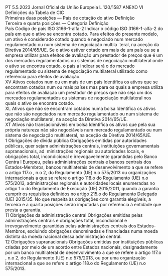 PT  5.5.2023 Jornal Oficial da União Europeia L 120/1587
 ANEXO VI  
Definições da Tabela de CIC  
Primeiras duas posições — País de cotação do ativo  Definição  
Terceira e quarta posições — Categoria  Definição  
País  Código de país ISO 3166-1-alfa-2  Indicar o código ISO 3166-1-alfa-2 do país em que o ativo se encontra cotado. Para efeitos do presente modelo, um 
ativo é considerado cotado quando é negociado num mercado regulamentado ou num sistema de negociação multila ­
teral, na aceção da Diretiva 2014/65/UE. Se o ativo estiver cotado em mais de um país ou se a empresa utilizar para 
efeitos de avaliação um prestador de preços que é um dos mercados regulamentados ou sistemas de negociação 
multilateral onde o ativo se encontra cotado, o país a indicar será o do mercado regulamentado ou sistema de 
negociação multilateral utilizado como referência para efeitos de avaliação.  
XV  Ativos cotados num ou em mais 
de um país  Identifica os ativos que se encontram cotados num ou mais países mas para os quais a empresa utiliza para efeitos de 
avaliação um prestador de preços que não seja um dos mercados regulamentados ou sistemas de negociação multilateral 
nos quais o ativo se encontra cotado.  
XL  Ativos que não se encontram 
cotados numa bolsa  Identifica os ativos que não são negociados num mercado regulamentado ou num sistema de negociação multilateral, na 
aceção da Diretiva 2014/65/UE.  
XT  Ativos não transacionáveis em 
bolsa  Identifica os ativos que pela sua própria natureza não são negociáveis num mercado regulamentado ou num sistema de 
negociação multilateral, na aceção da Diretiva 2014/65/UE.  
1 Obrigações de dívida pública  Obrigações emitidas por autoridades públicas, quer sejam administrações centrais, instituições governamentais supranacionais, ad ­
ministrações regionais ou autoridades locais, e obrigações total, incondicional e irrevogavelmente garantidas pelo Banco Centra l 
Europeu, pelas administrações centrais e bancos centrais dos Estados-Membros, bancos multilaterais de desenvolvimento a que se refere 
o artigo 117.o , n.o 2, do Regulamento (UE) n.o 575/2013 ou organizações internacionais a que se refere o artigo 118.o do 
Regulamento (UE) n.o 575/2013, administrações regionais e autoridades locais enumeradas no artigo 1.o do Regulamento de 
Execução (UE) 2015/2011, quando a garantia cumprir os requisitos definidos no artigo 215.o do Regulamento Delegado (UE) 
2015/35. 
No que respeita às obrigações com garantia elegíveis, a terceira e a quarta posições serão imputadas por referência à entidade que 
presta a garantia.  
11  Obrigações da administração 
central  Obrigações emitidas pelas administrações centrais e obrigações total, incondicional e irrevogavelmente garantidas pelas 
administrações centrais dos Estados-Membros, excluindo obrigações denominadas e financiadas numa moeda distinta da 
moeda nacional dessa administração central.  
12  Obrigações supranacionais  Obrigações emitidas por instituições públicas criadas por meio de um acordo entre Estados nacionais, designadamente 
por um banco multilateral de desenvolvimento a que se refere o artigo 117.o , n.o 2, do Regulamento (UE) 
n.o 575/2013, ou por uma organização internacional a que se refere o artigo 118.o do Regulamento (UE) 
n.o 575/2013.
